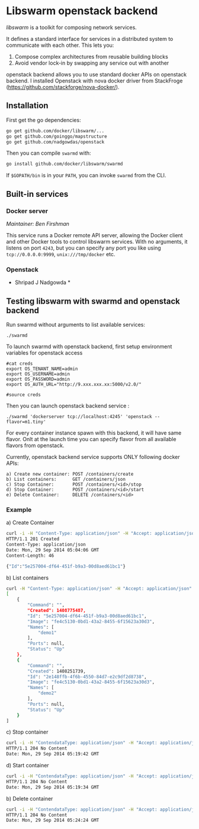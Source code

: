 # Libswarm openstack backend

*libswarm* is a toolkit for composing network services.

It defines a standard interface for services in a distributed system to communicate with each other. This lets you:

1. Compose complex architectures from reusable building blocks
2. Avoid vendor lock-in by swapping any service out with another

openstack backend allows you to use standard docker APIs on openstack backend.
I installed Openstack with nova docker driver from StackFroge (https://github.com/stackforge/nova-docker/).

## Installation

First get the go dependencies:

```sh
go get github.com/docker/libswarm/...
go get github.com/goinggo/mapstructure
go get github.com/nadgowdas/openstack
```

Then you can compile `swarmd` with:

```sh
go install github.com/docker/libswarm/swarmd
```

If `$GOPATH/bin` is in your `PATH`, you can invoke `swarmd` from the CLI.
 
## Built-in services

### Docker server

*Maintainer: Ben Firshman*

This service runs a Docker remote API server, allowing the Docker client and
other Docker tools to control libswarm services. With no arguments, it listens
on port `4243`, but you can specify any port you like using `tcp://0.0.0.0:9999`,
`unix:///tmp/docker` etc.

### Openstack
* Shripad J Nadgowda *

## Testing libswarm with swarmd and openstack backend

Run swarmd without arguments to list available services:

```
./swarmd
```

To launch swarmd with openstack backend, first setup environment variables for openstack access

```
#cat creds
export OS_TENANT_NAME=admin
export OS_USERNAME=admin
export OS_PASSWORD=admin
export OS_AUTH_URL="http://9.xxx.xxx.xx:5000/v2.0/"

#source creds
```

Then you can launch openstack backend service :

```
./swarmd 'dockerserver tcp://localhost:4245' 'openstack --flavor=m1.tiny'
```

For every container instance spawn with this backend, it will have same flavor. 
Onlt at the launch time you can specify flavor from all available flavors from openstack.

Currently, openstack backend service supports ONLY following docker APIs:

```
a) Create new container: POST /containers/create 
b) List containers:      GET /containers/json
c) Stop Container:       POST /containers/<id>/stop
d) Stop Container:       POST /containers/<id>/start
e) Delete Container:     DELETE /containers/<id>
```

### Example
a) Create Container
```sh
curl -i -H "Content-Type: application/json" -H "Accept: application/json" -X POST http://localhost:4245/containers/create -d '{"name":"demo1", "image":"cirros"}'
HTTP/1.1 201 Created
Content-Type: application/json
Date: Mon, 29 Sep 2014 05:04:06 GMT
Content-Length: 46

{"Id":"5e257004-df64-451f-b9a3-00d8aed61bc1"}
``` 

b) List containers
```sh
curl -H "Content-Type: application/json" -H "Accept: application/json" -X GET http://localhost:4245/containers/json | python -m json.tool
[
    {
        "Command": "",
        "Created": 1408775487,
        "Id": "5e257004-df64-451f-b9a3-00d8aed61bc1",
        "Image": "fe4c5130-0bd1-43a2-8455-6f15623a30d3",
        "Names": [
            "demo1"
        ],
        "Ports": null,
        "Status": "Up"
    },
    {
        "Command": "",
        "Created": 1408251739,
        "Id": "2e148ffb-4f6b-4550-84d7-e2c9df2d8738",
        "Image": "fe4c5130-0bd1-43a2-8455-6f15623a30d3",
        "Names": [
            "demo2"
        ],
        "Ports": null,
        "Status": "Up"
    }
]
``` 

c) Stop container
```sh
curl -i -H "ContendataType: application/json" -H "Accept: application/json" -X POST http://localhost:4245/containers/5e257004-df64-451f-b9a3-00d8aed61bc1/stop
HTTP/1.1 204 No Content
Date: Mon, 29 Sep 2014 05:19:42 GMT
``` 

d) Start container
```sh
curl -i -H "ContendataType: application/json" -H "Accept: application/json" -X POST http://localhost:4245/containers/5e257004-df64-451f-b9a3-00d8aed61bc1/start
HTTP/1.1 204 No Content
Date: Mon, 29 Sep 2014 05:19:34 GMT
``` 

b) Delete container
```sh
curl -i -H "ContendataType: application/json" -H "Accept: application/json" -X DELETE http://localhost:4245/containers/5e257004-df64-451f-b9a3-00d8aed61bc1
HTTP/1.1 204 No Content
Date: Mon, 29 Sep 2014 05:24:24 GMT
``` 
